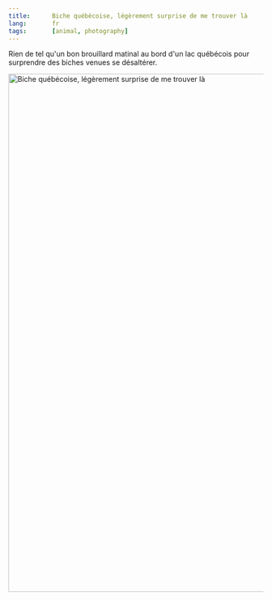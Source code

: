 ```yaml
--- 
title:      Biche québécoise, légèrement surprise de me trouver là 
lang:       fr 
tags:       [animal, photography]
---
```


Rien de tel qu'un bon brouillard matinal au bord d'un lac québécois pour surprendre des biches venues se désaltérer.

<a data-flickr-embed="true" href="https://www.flickr.com/photos/nicolas-hoizey/2887871183/in/album-72157594230229150/" title="Biche québécoise, légèrement surprise de me trouver là"><img src="https://farm4.staticflickr.com/3118/2887871183_be35378018_b.jpg" width="1024" height="1024" alt="Biche québécoise, légèrement surprise de me trouver là"></a><script async src="//embedr.flickr.com/assets/client-code.js" charset="utf-8"></script>
